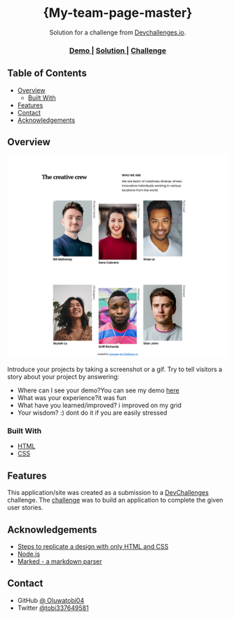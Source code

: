 <!-- Please update value in the {}  -->

<h1 align="center">{My-team-page-master}</h1>

<div align="center">
   Solution for a challenge from  <a href="http://devchallenges.io" target="_blank">Devchallenges.io</a>.
</div>

<div align="center">
  <h3>
    <a href="https://lively-conkies-6de54d.netlify.app/">
      Demo
    </a>
    <span> | </span>
    <a href="https://github.com/Oluwatobi04/My-team-page-master">
      Solution
    </a>
    <span> | </span>
    <a href="https://devchallenges.io/challenges/hhmesazsqgKXrTkYkt0U">
      Challenge
    </a>
  </h3>
</div>

<!-- TABLE OF CONTENTS -->

## Table of Contents

- [Overview](#overview)
  - [Built With](#built-with)
- [Features](#features)
- [Contact](#contact)
- [Acknowledgements](#acknowledgements)

<!-- OVERVIEW -->

## Overview

![screenshot](SCREENSHOT.png)

Introduce your projects by taking a screenshot or a gif. Try to tell visitors a story about your project by answering:

- Where can I see your demo?You can see my demo [here](https://lively-conkies-6de54d.netlify.app/)
- What was your experience?it was fun
- What have you learned/improved? i improved on my grid
- Your wisdom? :) dont do it if you are easily stressed

### Built With

<!-- This section should list any major frameworks that you built your project using. Here are a few examples.-->

- [HTML](https://developer.mozilla.org/en-US/docs/Web/HTML)
- [CSS](https://developer.mozilla.org/en-US/docs/Web/CSS)
## Features

<!-- List the features of your application or follow the template. Don't share the figma file here :) -->

This application/site was created as a submission to a [DevChallenges](https://devchallenges.io/challenges) challenge. The [challenge](https://devchallenges.io/challenges/hhmesazsqgKXrTkYkt0U) was to build an application to complete the given user stories.


## Acknowledgements

<!-- This section should list any articles or add-ons/plugins that helps you to complete the project. This is optional but it will help you in the future. For exmpale -->

- [Steps to replicate a design with only HTML and CSS](https://devchallenges-blogs.web.app/how-to-replicate-design/)
- [Node.js](https://nodejs.org/)
- [Marked - a markdown parser](https://github.com/chjj/marked)

## Contact


- GitHub [@
Oluwatobi04](https://github.com/Oluwatobi04)
- Twitter [@tobi337649581](https://twitter.com/Tobi337649581})
